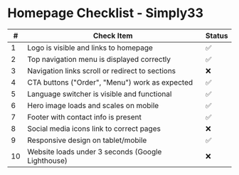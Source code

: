 # Homepage Checklist - Simply33

| #  | Check Item                                          | Status |
|----|-----------------------------------------------------|--------|
| 1  | Logo is visible and links to homepage               | ✅     |
| 2  | Top navigation menu is displayed correctly          | ✅     |
| 3  | Navigation links scroll or redirect to sections     | ❌     |
| 4  | CTA buttons ("Order", "Menu") work as expected      | ✅     |
| 5  | Language switcher is visible and functional         | ✅     |
| 6  | Hero image loads and scales on mobile               | ✅     |
| 7  | Footer with contact info is present                 | ✅     |
| 8  | Social media icons link to correct pages            | ❌     |
| 9  | Responsive design on tablet/mobile                  | ✅     |
| 10 | Website loads under 3 seconds (Google Lighthouse)   | ❌     |
